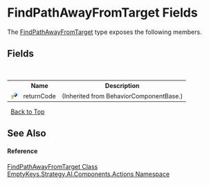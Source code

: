 # FindPathAwayFromTarget Fields
 

The <a href="T_EmptyKeys_Strategy_AI_Components_Actions_FindPathAwayFromTarget">FindPathAwayFromTarget</a> type exposes the following members.


## Fields
&nbsp;<table><tr><th></th><th>Name</th><th>Description</th></tr><tr><td>![Protected field](media/protfield.gif "Protected field")</td><td>returnCode</td><td> (Inherited from BehaviorComponentBase.)</td></tr></table>&nbsp;
<a href="#findpathawayfromtarget-fields">Back to Top</a>

## See Also


#### Reference
<a href="T_EmptyKeys_Strategy_AI_Components_Actions_FindPathAwayFromTarget">FindPathAwayFromTarget Class</a><br /><a href="N_EmptyKeys_Strategy_AI_Components_Actions">EmptyKeys.Strategy.AI.Components.Actions Namespace</a><br />